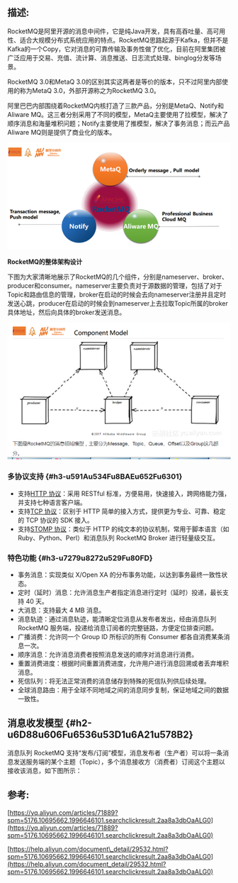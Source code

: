 ## 描述:

RocketMQ是阿里开源的消息中间件，它是纯Java开发，具有高吞吐量、高可用性、适合大规模分布式系统应用的特点。RocketMQ思路起源于Kafka，但并不是Kafka的一个Copy，它对消息的可靠传输及事务性做了优化，目前在阿里集团被广泛应用于交易、充值、流计算、消息推送、日志流式处理、binglog分发等场景。

RocketMQ 3.0和MetaQ 3.0的区别其实这两者是等价的版本，只不过阿里内部使用的称为MetaQ 3.0，外部开源称之为RocketMQ 3.0。

阿里巴巴内部围绕着RocketMQ内核打造了三款产品，分别是MetaQ、Notify和Aliware MQ。这三者分别采用了不同的模型，MetaQ主要使用了拉模型，解决了顺序消息和海量堆积问题；Notify主要使用了推模型，解决了事务消息；而云产品Aliware MQ则是提供了商业化的版本。

![](/assets/微信截图_20190727110350.png)

**RocketMQ的整体架构设计**

下图为大家清晰地展示了RocketMQ的几个组件，分别是nameserver、broker、producer和consumer。nameserver主要负责对于源数据的管理，包括了对于Topic和路由信息的管理，broker在启动的时候会去向nameserver注册并且定时发送心跳，producer在启动的时候会到nameserver上去拉取Topic所属的broker具体地址，然后向具体的broker发送消息。

![](/assets/微信截图_20190727111204.png)

### 多协议支持 {#h3-u591Au534Fu8BAEu652Fu6301}

* 支持[HTTP 协议](https://help.aliyun.com/document_detail/102996.html)：采用 RESTful 标准，方便易用，快速接入，跨网络能力强，并支持七种语言客户端。
* 支持[TCP 协议](https://help.aliyun.com/document_detail/44711.html)：区别于 HTTP 简单的接入方式，提供更为专业、可靠、稳定的 TCP 协议的 SDK 接入。
* 支持[STOMP 协议](https://help.aliyun.com/document_detail/112558.html)：类似于 HTTP 的纯文本的协议机制，常用于脚本语言（如 Ruby、Python、Perl）和消息队列 RocketMQ Broker 进行轻量级交互。

### 特色功能 {#h3-u7279u8272u529Fu80FD}

* 事务消息：实现类似 X/Open XA 的分布事务功能，以达到事务最终一致性状态。
* 定时（延时）消息：允许消息生产者指定消息进行定时（延时）投递，最长支持 40 天。
* 大消息：支持最大 4 MB 消息。
* 消息轨迹：通过消息轨迹，能清晰定位消息从发布者发出，经由消息队列 RocketMQ 服务端，投递给消息订阅者的完整链路，方便定位排查问题。
* 广播消费：允许同一个 Group ID 所标识的所有 Consumer 都各自消费某条消息一次。
* 顺序消息：允许消息消费者按照消息发送的顺序对消息进行消费。
* 重置消费进度：根据时间重置消费进度，允许用户进行消息回溯或者丢弃堆积消息。
* 死信队列：将无法正常消费的消息储存到特殊的死信队列供后续处理。
* 全球消息路由：用于全球不同地域之间的消息同步复制，保证地域之间的数据一致性。

## 消息收发模型 {#h2-u6D88u606Fu6536u53D1u6A21u578B2}

消息队列 RocketMQ 支持“发布/订阅”模型，消息发布者（生产者）可以将一条消息发送服务端的某个主题（Topic），多个消息接收方（消费者）订阅这个主题以接收该消息，如下图所示：

## 参考:

[https://yq.aliyun.com/articles/71889?spm=5176.10695662.1996646101.searchclickresult.2aa8a3dbOaALG0](https://yq.aliyun.com/articles/71889?spm=5176.10695662.1996646101.searchclickresult.2aa8a3dbOaALG0)

[https://help.aliyun.com/document\_detail/29532.html?spm=5176.10695662.1996646101.searchclickresult.2aa8a3dbOaALG0](https://help.aliyun.com/document_detail/29532.html?spm=5176.10695662.1996646101.searchclickresult.2aa8a3dbOaALG0)

